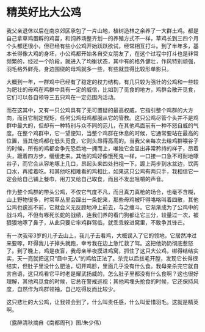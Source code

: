 # 精英好比大公鸡

我父亲退休以后在南京郊区承包了一片山地，植树造林之余养了一大群土鸡。都是自己拿草鸡蛋孵的鸡苗，和饲养场整齐划一的养殖方式不一样，草鸡长到三四个月个头都还很小，但已经有些小公鸡开始跃跃欲试，经常相互打斗。到了半年多，基本长得像大鸡的身坯，小公鸡都开始各自交女朋友了，在这个过程中打斗也是非常频繁的，经过一个阶段，就进入了均衡状态，其中有的格外健壮，作风特别顽强，羽毛格外鲜亮，身边围绕的母鸡就多一些，有些就显得比较形单影只。 

大概到一年，一群鸡中已经有了稳定的权力结构，有几只较为强壮的公鸡和一些较为肥壮的母鸡在鸡群中具有一定的威信，比如到了觅食的地方，鸡群会散开觅食，它们可以各自领导三五只鸡在一定范围内活动。 

而在这其中，又有一只公鸡具有了无可置疑的最高权威，它指引整个鸡群的大方向，而且它制定规矩，任何公鸡母鸡都服从它的管教。这只公鸡尽管个头并不是鸡群中最大的，但却有一种特别与众不同的范儿，在其他鸡面前有一种不怒自威的气度。在整个鸡群中，它一望便知，当整个鸡群在休息的时候，它通常要站在最高的位置，当其他鸡都在低头觅食，它则头昂得高高的。当我父亲每次去给鸡群喂谷子的时候，所有的鸡都会争先恐后地一拥而上，唯独它会显出非常矜持的样子，昂着头，踱着四方步，缓缓走来。其他的鸡好像饿死鬼一样，一口接一口急不可耐地啄谷子，而它会从容地啄上几口，昂起头来四处扫视一下，踱上两步到水盆边，饮两口水，再接着吃。和其他吃相难看的鸡相比，如果这只公鸡有两只手，我相信它一定会给自己铺上餐巾，用刀叉给自己取食，而且不发出咀嚼的声音。 

作为整个鸡群的带头公鸡，不仅它气度不凡，而且真刀真枪的场合，也毫不含糊，山上野物很多，时常草丛里会蹿出一条蛇来，那些母鸡被吓得咯咯叫着四散，其他公鸡也逡巡不前，它就会义无反顾地冲上前去，与之缠斗。它渐渐成为了公鸡中的战斗鸡，不但有啄死长蛇的战绩，连我们养的看门狗都让它三分，较量过一次，被狠狠地啄了鼻子，从此只要它率鸡群驾临，就乖乖躲进窝里，不敢争其锋芒。 

有一次我带3岁的儿子去山上，我儿子去看鸡，大概误入了它的领地，它居然冲过来要啄，吓得我儿子掉头就跑，幸亏我在边上急忙救了驾。这把他奶奶彻底惹怒了。到了晚上，鸡是夜盲，我母亲半夜摸进鸡窝，抓住了这只大公鸡，绑得结结实实，天一亮就把这只“目中无人”的鸡给正法了。杀完以后拔毛开膛，发现它长得很结实，但肚子里没什么肥油，切开鸡胗，里面几乎没有什么食。我母亲杀完它就自言自语，这只鸡看它平时老是耀武扬威的，怎么肚子里都没有什么食啊？这也很好理解，其他鸡觅食的时候，它总在警戒巡视；其他鸡埋头抢食的时候，它还保持风度，自然作为鸡群领袖，自己吃得反而比较少。 

这只悲壮的大公鸡，让我领会到了，什么叫责任感，什么叫爱惜羽毛。这就是精英啊。 

（露醉清秋摘自《南都周刊》图/朱少伟）